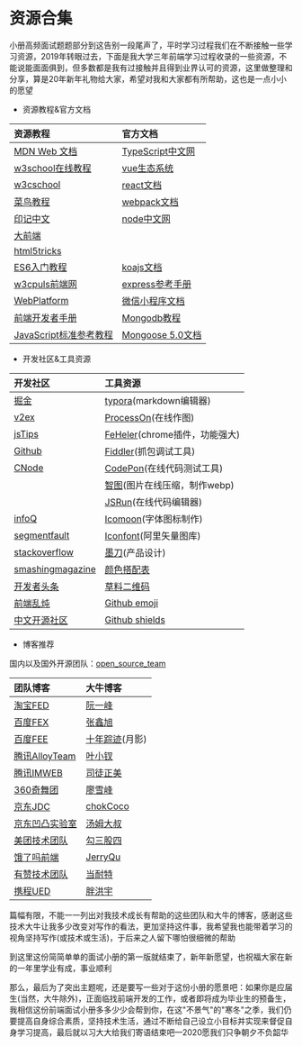 # 资源合集

小册高频面试题题部分到这告别一段尾声了，平时学习过程我们在不断接触一些学习资源，2019年转眼过去，下面是我大学三年前端学习过程收录的一些资源，不能说能面面俱到，但多数都是我有过接触并且得到业界认可的资源，这里做整理和分享，算是20年新年礼物给大家，希望对我和大家都有所帮助，这也是一点小小的愿望

* 资源教程&官方文档

| 资源教程 | 官方文档 |
| :--- | :--- |
| [MDN Web 文档](https://developer.mozilla.org/zh-CN/) | [TypeScript中文网](https://www.tslang.cn/docs/home.html) |
| [w3school在线教程](https://www.w3school.com.cn/) | [vue生态系统](https://cn.vuejs.org/v2/guide/) |
| [w3cschool](https://www.w3cschool.cn/) | [react文档](https://react.docschina.org/docs/getting-started.html) |
| [菜鸟教程](https://www.w3cschool.cn/) | [webpack文档](https://webpack.docschina.org/concepts/) |
| [印记中文](https://www.docschina.org/) | [node中文网](http://nodejs.cn/api/) |
| [大前端](http://www.daqianduan.com/) |  |
| [html5tricks](https://www.html5tricks.com/) |  |
| [ES6入门教程](http://es6.ruanyifeng.com/) | [koajs文档](https://koa.bootcss.com/#introduction) |
| [w3cpuls前端网](https://www.w3cplus.com/) | [express参考手册](http://www.expressjs.com.cn/4x/api.html) |
| [WebPlatform](https://webplatform.github.io/docs/Main_Page/index.html) | [微信小程序文档](https://developers.weixin.qq.com/miniprogram/dev/framework/) |
| [前端开发者手册](https://dwqs.gitbooks.io/frontenddevhandbook/content/) | [Mongodb教程](https://www.mongodb.org.cn/tutorial/) |
| [JavaScript标准参考教程](http://javascript.ruanyifeng.com/#toc0) | [Mongoose 5.0文档](http://www.mongoosejs.net/) |

* 开发社区&工具资源

| 开发社区 | 工具资源 |
| :--- | :--- |
| [掘金](https://juejin.im/timeline) | [typora](https://www.typora.io/)\(markdown编辑器\) |
| [v2ex](https://www.v2ex.com/) | [ProcessOn](https://www.processon.com/)\(在线作图\) |
| [jsTips](http://www.jstips.co/) | [FeHeler](https://www.baidufe.com/fehelper/index/index.html)\(chrome插件，功能强大\) |
| [Github](https://github.com/) | [Fiddler](https://www.telerik.com/fiddler)\(抓包调试工具\) |
| [CNode](https://cnodejs.org/) | [CodePon](https://codepen.io/)\(在线代码测试工具\) |
|  | [智图](https://zhitu.isux.us/)\(图片在线压缩，制作webp\) |
|  | [JSRun](http://jsrun.pro/)\(在线代码编辑器\) |
| [infoQ](https://www.infoq.cn/) | [Icomoon](https://icomoon.io/)\(字体图标制作\) |
| [segmentfault](https://segmentfault.com/) | [Iconfont](https://www.iconfont.cn/)\(阿里矢量图库\) |
| [stackoverflow](https://stackoverflow.com/) | [墨刀](https://modao.cc/)\(产品设计\) |
| [smashingmagazine](https://www.smashingmagazine.com/) | [颜色搭配表](http://rainyin.com/307.html) |
| [开发者头条](https://toutiao.io/posts/hot/7) | [草料二维码](https://cli.im/) |
| [前端乱炖](http://www.html-js.com/) | [Github emoji](https://emoji.muan.co/) |
| [中文开源社区](https://www.oschina.net/) | [Github shields](https://shields.io/) |

* 博客推荐

国内以及国外开源团队：[open\_source\_team](https://github.com/niezhiyang/open_source_team)

| 团队博客 | 大牛博客 |
| :--- | :--- |
| [淘宝FED](https://fed.taobao.org/) | [阮一峰](http://www.ruanyifeng.com/home.html) |
| [百度FEX](http://fex.baidu.com/) | [张鑫旭](https://www.zhangxinxu.com/) |
| [百度FEE](https://efe.baidu.com/) | [十年踪迹](https://www.h5jun.com/archives/)\(月影\) |
| [腾讯AlloyTeam](http://www.alloyteam.com/) | [叶小钗](https://www.cnblogs.com/yexiaochai/) |
| [腾讯IMWEB](https://imweb.io/) | [司徒正美](https://www.cnblogs.com/rubylouvre/) |
| [360奇舞团](https://75.team/) | [廖雪峰](https://www.liaoxuefeng.com/) |
| [京东JDC](https://jdc.jd.com/) | [chokCoco](https://www.cnblogs.com/coco1s/) |
| [京东凹凸实验室](https://aotu.io/) | [汤姆大叔](https://www.cnblogs.com/TomXu/) |
| [美团技术团队](https://tech.meituan.com/) | [勾三股四](https://jiongks.name/archives/) |
| [饿了吗前端](https://zhuanlan.zhihu.com/ElemeFE) | [JerryQu](https://imququ.com/post/series.html) |
| [有赞技术团队](https://tech.youzan.com/) | [当耐特](https://www.cnblogs.com/iamzhanglei/) |
| [携程UED](http://ued.ctrip.com/) | [胖洪宇](https://jspang.com/) |

篇幅有限，不能一一列出对我技术成长有帮助的这些团队和大牛的博客，感谢这些技术大牛让我多少改变对写作的看法，更加坚持这件事，我希望我也能带着学习的视角坚持写作\(或技术或生活\)，于后来之人留下哪怕很细微的帮助

到这里这份简简单单的面试小册的第一版就结束了，新年新愿望，也祝福大家在新的一年里学业有成，事业顺利

那么，最后为了突出主题呢，还是要写一些对于这份小册的愿景吧：如果你是应届生\(当然，大牛除外\)，正面临找前端开发的工作，或者即将成为毕业生的预备生，我相信这份前端面试小册多多少少会帮到你，在这"不景气"的"寒冬"之季，我们仍要提高自身综合素质，坚持技术生活，通过不断给自己设立小目标并实现来督促自身学习提高，最后就以习大大给我们寄语结束吧—2020愿我们只争朝夕不负韶华

